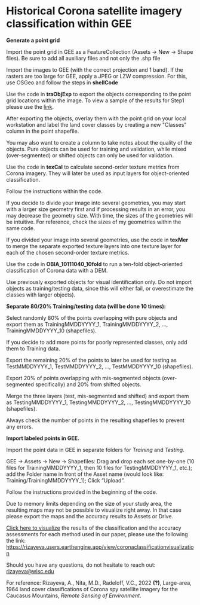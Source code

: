 <h1> Historical Corona satellite imagery classification within GEE </h1>

  **Generate a point grid**
  
  Import the point grid in GEE as a FeatureCollection (Assets -> New -> Shape files). Be sure to add all auxiliary files and not only the .shp file

Import the images to GEE (with the correct projection and 1 band). If the rasters are too large for GEE, apply a JPEG or LZW compression. For this, use OSGeo and follow the steps in **shellCode**

Use the code in **traObjExp** to export the objects corresponding to the point grid locations within the image. To view a sample of the results for Step1 please use the <a target="_blank" href="https://rizayeva.users.earthengine.app/view/step1">link</a>.

After exporting the objects, overlay them with the point grid on your local workstation and label the land cover classes by creating a new "Classes" column in the point shapefile.

You may also want to create a column to take notes about the quality of the objects. Pure objects can be used for training and validation, while mixed (over-segmented) or shifted objects can only be used for validation.


Use the code in **texCal** to calculate second-order texture metrics from Corona imagery. They will later be used as input layers for object-oriented classification.

Follow the instructions within the code.

If you decide to divide your image into several geometries, you may start with a larger size geometry first and if processing results in an error, you may decrease the geometry size. With time, the sizes of the geometries will be intuitive. For reference, check the sizes of my geometries within the same code.

If you divided your image into several geometries, use the code in **texMer** to merge the separate exported texture layers into one texture layer for each of the chosen second-order texture metrics. 


Use the code in **OBIA_10111040_10fold** to run a ten-fold object-oriented classification of Corona data with a DEM. 

Use previously exported objects for visual identification only. Do not import objects as training/testing data, since this will either fail, or overestimate the classes with larger objects).

**Separate 80/20% Training/testing data (will be done 10 times):**


Select randomly 80% of the points overlapping with pure objects and export them as TrainingMMDDYYYY_1, TrainingMMDDYYYY_2, …, TrainingMMDDYYYY_10 (shapefiles).

If you decide to add more points for poorly represented classes, only add them to Training data.

Export the remaining 20% of the points to later be used for testing as TestMMDDYYYY_1, TestMMDDYYYY_2, …, TestMMDDYYYY_10 (shapefiles).

Export 20% of points overlapping with mis-segmented objects (over-segmented specifically) and 20% from shifted objects.

Merge the three layers (test, mis-segmented and shifted) and export them as TestingMMDDYYYY_1, TestingMMDDYYYY_2, …, TestingMMDDYYYY_10 (shapefiles).

Always check the number of points in the resulting shapefiles to prevent any errors.

**Import labeled points in GEE.**

Import the point data in GEE in separate folders for *Training* and *Testing*. 

GEE -> Assets -> New -> Shapefiles: Drag and drop each set one-by-one (10 files for TrainingMMDDYYYY_1, then 10 files for TestingMMDDYYYY_1, etc.); add the Folder name in front of the Asset name (would look like: Training/TrainingMMDDYYYY_1); Click “Upload”.

Follow the instructions provided in the beginning of the code. 

Due to memory limits depending on the size of your study area, the resulting maps may not be possible to visualize right away. In that case please export the maps and the accuracy results to Assets or Drive.


<a target="_blank" href="https://rizayeva.users.earthengine.app/view/coronaclassificationvisualization">Click here to visualize</a> the results of the classification and the accuracy assessments for each  method used in our paper, please use the following the link:
https://rizayeva.users.earthengine.app/view/coronaclassificationvisualization


Should you have any questions, do not hesitate to reach out: rizayeva@wisc.edu

For reference:
Rizayeva, A., Nita, M.D., Radeloff, V.C., 2022 **(?)**, Large-area, 1964 land cover classifications of Corona spy satellite imagery for the Caucasus Mountains, *Remote Sensing of Environment*.
